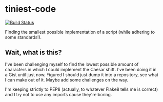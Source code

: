 # tiniest-code
[![Build Status](https://travis-ci.org/TotempaaltJ/tiniest-code.svg)](https://travis-ci.org/TotempaaltJ/tiniest-code)

Finding the smallest possible implementation of a script (while adhering to
some standards!).

## Wait, what is this?
I've been challenging myself to find the lowest possible amount of characters
in which I could implement the Caesar shift. I've been doing it in a Gist until
just now. Figured I should just dump it into a repository, see what I can make
out of it. Maybe add some challenges on the way.

I'm keeping strictly to PEP8 (actually, to whatever Flake8 tells me is correct)
and I try not to use any imports cause they're boring.
